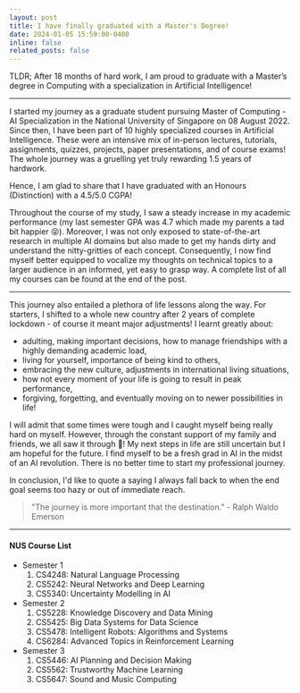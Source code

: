 ```yaml
---
layout: post
title: I have finally graduated with a Master's Degree!
date: 2024-01-05 15:59:00-0400
inline: false
related_posts: false
---
```


TLDR; After 18 months of hard work, I am proud to graduate with a Master’s degree in Computing with a specialization in Artificial Intelligence!

***

I started my journey as a graduate student pursuing Master of Computing - AI Specialization in the National University of Singapore on 08 August 2022. Since then, I have been part of 10 highly specialized courses in Artificial Intelligence. These were an intensive mix of in-person lectures, tutorials, assignments, quizzes, projects, paper presentations, and of course exams! The whole journey was a gruelling yet truly rewarding 1.5 years of hardwork.

Hence, I am glad to share that I have graduated with an Honours (Distinction) with a 4.5/5.0 CGPA! 

Throughout the course of my study, I saw a steady increase in my academic performance (my last semester GPA was 4.7 which made my parents a tad bit happier 😝). Moreover, I was not only exposed to state-of-the-art research in multiple AI domains but also made to get my hands dirty and understand the nitty-gritties of each concept. Consequently, I now find myself better equipped to vocalize my thoughts on technical topics to a larger audience in an informed, yet easy to grasp way. A complete list of all my courses can be found at the end of the post.

***

This journey also entailed a plethora of life lessons along the way. For starters, I shifted to a whole new country after 2 years of complete lockdown - of course it meant major adjustments! I learnt greatly about:

- adulting, making important decisions, how to manage friendships with a highly demanding academic load, 
- living for yourself, importance of being kind to others, 
- embracing the new culture, adjustments in international living situations,
- how not every moment of your life is going to result in peak performance,
- forgiving, forgetting, and eventually moving on to newer possibilities in life!

I will admit that some times were tough and I caught myself being really hard on myself. However, through the constant support of my family and friends, we all saw it through 🥰! My next steps in life are still uncertain but I am hopeful for the future. I find myself to be a fresh grad in AI in the midst of an AI revolution. There is no better time to start my professional journey. 

In conclusion, I'd like to quote a saying I always fall back to when the end goal seems too hazy or out of immediate reach.

> "The journey is more important that the destination." - Ralph Waldo Emerson

***

#### NUS Course List

- Semester 1
    <ol>
        <li>CS4248: Natural Language Processing</li>
        <li>CS5242: Neural Networks and Deep Learning</li>
        <li>CS5340: Uncertainty Modelling in AI</li>
    </ol>
- Semester 2
    <ol>
        <li>CS5228: Knowledge Discovery and Data Mining</li>
        <li>CS5425: Big Data Systems for Data Science</li>
        <li>CS5478: Intelligent Robots: Algorithms and Systems</li>
        <li>CS6284: Advanced Topics in Reinforcement Learning</li>
    </ol>
- Semester 3
    <ol>
        <li>CS5446: AI Planning and Decision Making</li>
        <li>CS5562: Trustworthy Machine Learning</li>
        <li>CS5647: Sound and Music Computing</li>
    </ol>
